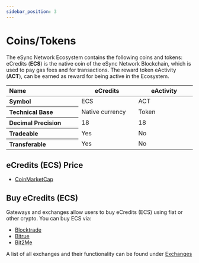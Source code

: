 ```yaml
---
sidebar_position: 3
---
```


# Coins/Tokens

The eSync Network Ecosystem contains the following coins and tokens: 
eCredits (**ECS**) is the native coin of the eSync Network Blockchain, which is used to pay gas fees and for transactions. The reward token eActivity (**ACT**), can be earned as reward for being active in the Ecosystem.

<table>
<thead>
<tr><th align="left" width="250">Name</th><th width="200">eCredits</th><th width="200">eActivity</th></tr>
</thead>
<tbody>
<tr><th align="left">Symbol</th><td>ECS</td><td>ACT</td></tr>
<tr><th align="left">Technical Base</th><td>Native currency</td><td>Token</td></tr>
<tr><th align="left">Decimal Precision</th><td>18</td><td>18</td></tr>
<tr><th align="left">Tradeable</th><td>Yes</td><td>No</td></tr>
<tr><th align="left">Transferable</th><td>Yes</td><td>No</td></tr>
</tbody>
</table>

## eCredits (ECS) Price

- [CoinMarketCap](https://coinmarketcap.com/currencies/ecredits/)

## Buy eCredits (ECS)

Gateways and exchanges allow users to buy eCredits (ECS) using fiat or other crypto. You can buy ECS via:

- [Blocktrade](https://blocktrade.com)
- [Bitrue](https://bitrue.com) 
- [Bit2Me](https://bit2me.com/)

A list of all exchanges and their functionality can be found under [Exchanges](/ecredits_ecosystem/exchanges.md)